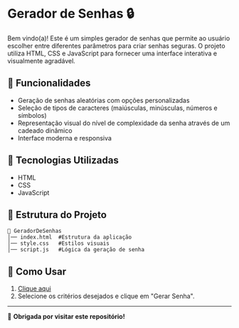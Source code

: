 # Gerador de Senhas 🔒

Bem vindo(a)! Este é um simples gerador de senhas que permite ao usuário escolher entre diferentes parâmetros para criar senhas seguras. O projeto utiliza HTML, CSS e JavaScript para fornecer uma interface interativa e visualmente agradável.

## 📌 Funcionalidades
- Geração de senhas aleatórias com opções personalizadas
- Seleção de tipos de caracteres (maiúsculas, minúsculas, números e símbolos)
- Representação visual do nível de complexidade da senha através de um cadeado dinâmico
- Interface moderna e responsiva

## 🚀 Tecnologias Utilizadas
- HTML
- CSS
- JavaScript

## 📂 Estrutura do Projeto
```
📂 GeradorDeSenhas
│── index.html  #Estrutura da aplicação
│── style.css   #Estilos visuais
│── script.js   #Lógica da geração de senha
```

## 📜 Como Usar
1. [Clique aqui](https://jhenniferk.github.io/GeradorDeSenhas/)
2. Selecione os critérios desejados e clique em "Gerar Senha".

---

🖤 **Obrigada por visitar este repositório!**

